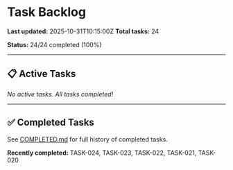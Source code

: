 # Task Backlog

**Last updated:** 2025-10-31T10:15:00Z
**Total tasks:** 24

**Status:** 24/24 completed (100%)

---

## 📋 Active Tasks

_No active tasks. All tasks completed!_

---

## ✅ Completed Tasks

See [COMPLETED.md](COMPLETED.md) for full history of completed tasks.

**Recently completed:** TASK-024, TASK-023, TASK-022, TASK-021, TASK-020
